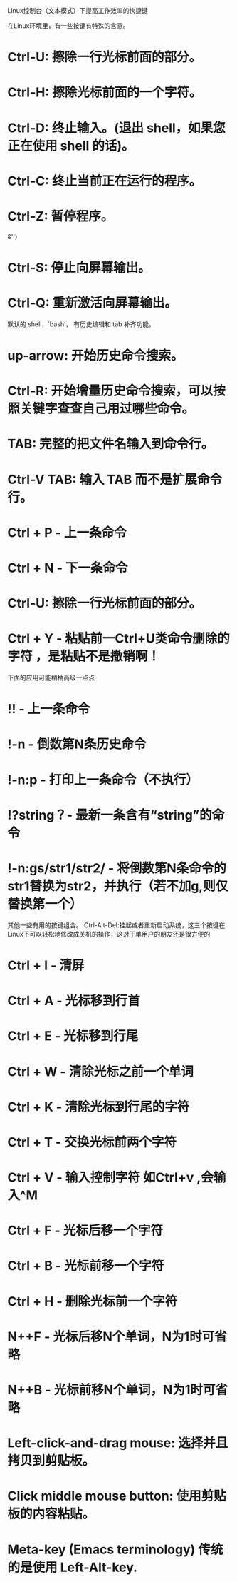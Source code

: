 Linux控制台（文本模式）下提高工作效率的快捷键

在Linux环境里，有一些按键有特殊的含意。
# Ctrl-U: 擦除一行光标前面的部分。
# Ctrl-H: 擦除光标前面的一个字符。
# Ctrl-D: 终止输入。(退出 shell，如果您正在使用 shell 的话)。
# Ctrl-C: 终止当前正在运行的程序。
# Ctrl-Z: 暂停程序。
&'')
# Ctrl-S: 停止向屏幕输出。
# Ctrl-Q: 重新激活向屏幕输出。

默认的 shell，`bash’， 有历史编辑和 tab 补齐功能。


# up-arrow: 开始历史命令搜索。
# Ctrl-R: 开始增量历史命令搜索，可以按照关键字查查自己用过哪些命令。
# TAB: 完整的把文件名输入到命令行。
# Ctrl-V TAB: 输入 TAB 而不是扩展命令行。
# Ctrl + P - 上一条命令
# Ctrl + N - 下一条命令
# Ctrl-U: 擦除一行光标前面的部分。
# Ctrl + Y - 粘贴前一Ctrl+U类命令删除的字符 ，是粘贴不是撤销啊！

下面的应用可能稍稍高级一点点
# !! - 上一条命令
# !-n - 倒数第N条历史命令
# !-n:p - 打印上一条命令（不执行）
# !?string？- 最新一条含有“string”的命令
# !-n:gs/str1/str2/ - 将倒数第N条命令的str1替换为str2，并执行（若不加g,则仅替换第一个）

其他一些有用的按键组合。
Ctrl-Alt-Del:挂起或者重新启动系统，这三个按键在Linux下可以轻松地修改成关机的操作，这对于单用户的朋友还是很方便的

# Ctrl + l - 清屏
# Ctrl + A - 光标移到行首
# Ctrl + E - 光标移到行尾
# Ctrl + W - 清除光标之前一个单词
# Ctrl + K - 清除光标到行尾的字符
# Ctrl + T - 交换光标前两个字符
# Ctrl + V - 输入控制字符 如Ctrl+v ,会输入^M
# Ctrl + F - 光标后移一个字符
# Ctrl + B - 光标前移一个字符
# Ctrl + H - 删除光标前一个字符
# N++F - 光标后移N个单词，N为1时可省略
# N++B - 光标前移N个单词，N为1时可省略
# Left-click-and-drag mouse: 选择并且拷贝到剪贴板。
# Click middle mouse button: 使用剪贴板的内容粘贴。
# Meta-key (Emacs terminology) 传统的是使用 Left-Alt-key.
